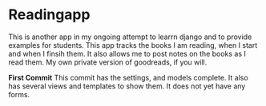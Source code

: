 # Readingapp
<p>This is another app in my ongoing attempt to learrn django and to provide examples for students. This app tracks the books I am reading, when I start and when I finsih them. It also allows me to post notes on the books as I read them. My own private version of goodreads, if you will.</p>
<p><strong>First Commit</strong> This commit has the settings, and models complete. It also has several views and templates to show them. It does not yet have any forms.</p>
